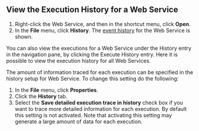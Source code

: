 ## View the Execution History for a Web Service

1.  Right-click the Web Service, and then in the shortcut menu, click **Open**.
2.  In the **File** menu, click **History**. The [event history](../glossary.md) for the Web Service is shown.

You can also view the executions for a Web Service under the History entry in the navigation pane, by clicking the Execute History entry. Here it is possible to view the execution history for all Web Services.

The amount of information traced for each execution can be specified in the history setup for Web Service. To change this setting do the following:

1.  In the **File** menu, click **Properties**.
2.  Click the **History** tab.
3.  Select the **Save detailed execution trace in history** check box if you want to trace more detailed information for each execution. By default this setting is not activated. Note that activating this setting may generate a large amount of data for each execution.